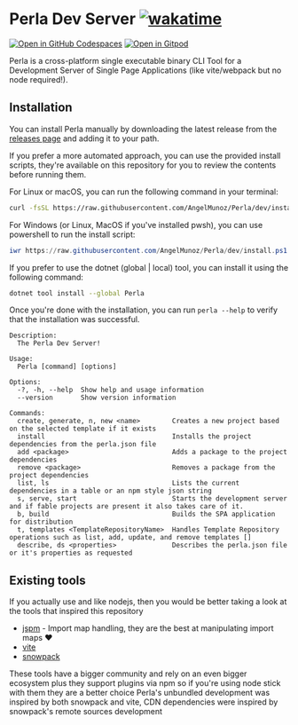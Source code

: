 # Perla Dev Server [![wakatime](https://wakatime.com/badge/user/4537232c-b581-465b-9604-b10a55ffa7b4/project/d46e17c5-054e-4249-a2ab-4294d0e5e026.svg)](https://wakatime.com/badge/user/4537232c-b581-465b-9604-b10a55ffa7b4/project/d46e17c5-054e-4249-a2ab-4294d0e5e026)

[![Open in GitHub Codespaces](https://github.com/codespaces/badge.svg)](https://codespaces.new/AngelMunoz/Perla/tree/dev?quickstart=1) [![Open in Gitpod](https://gitpod.io/button/open-in-gitpod.svg)](https://gitpod.io/#https://github.com/AngelMunoz/Perla)

Perla is a cross-platform single executable binary CLI Tool for a Development Server of Single Page Applications (like vite/webpack but no node required!).

## Installation

You can install Perla manually by downloading the latest release from the [releases page](https://github.com/AngelMunoz/Perla/releases/latest) and adding it to your path.

If you prefer a more automated approach, you can use the provided install scripts, they're available on this repository for you to review the contents before running them.

For Linux or macOS, you can run the following command in your terminal:

```bash
curl -fsSL https://raw.githubusercontent.com/AngelMunoz/Perla/dev/install.sh | bash
```

For Windows (or Linux, MacOS if you've installed pwsh), you can use powershell to run the install script:

```powershell
iwr https://raw.githubusercontent.com/AngelMunoz/Perla/dev/install.ps1 -UseBasicParsing | iex
```

If you prefer to use the dotnet (global | local) tool, you can install it using the following command:

```bash
dotnet tool install --global Perla
```

Once you're done with the installation, you can run `perla --help` to verify that the installation was successful.

```
Description:
  The Perla Dev Server!

Usage:
  Perla [command] [options]

Options:
  -?, -h, --help  Show help and usage information
  --version       Show version information

Commands:
  create, generate, n, new <name>        Creates a new project based on the selected template if it exists
  install                                Installs the project dependencies from the perla.json file
  add <package>                          Adds a package to the project dependencies
  remove <package>                       Removes a package from the project dependencies
  list, ls                               Lists the current dependencies in a table or an npm style json string
  s, serve, start                        Starts the development server and if fable projects are present it also takes care of it.
  b, build                               Builds the SPA application for distribution
  t, templates <TemplateRepositoryName>  Handles Template Repository operations such as list, add, update, and remove templates []
  describe, ds <properties>              Describes the perla.json file or it's properties as requested
```

## Existing tools

If you actually use and like nodejs, then you would be better taking a look at the tools that inspired this repository

- [jspm](https://github.com/jspm/jspm-cli) - Import map handling, they are the best at manipulating import maps :heart:
- [vite](https://vitejs.dev/)
- [snowpack](https://www.snowpack.dev/)

These tools have a bigger community and rely on an even bigger ecosystem plus they support plugins via npm so if you're using node stick with them they are a better choice
Perla's unbundled development was inspired by both snowpack and vite, CDN dependencies were inspired by snowpack's remote sources development
